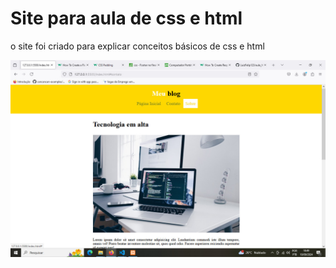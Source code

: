 # Site para aula de css e html

 o site foi criado para explicar conceitos básicos de css e html 
 
![Alt text](/imgs/img-web.jpeg)
